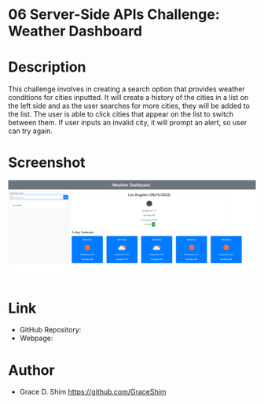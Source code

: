# 06 Server-Side APIs Challenge: Weather Dashboard

# Description
This challenge involves in creating a search option that provides weather conditions for cities inputted. It will create a history of the cities in a list on the left side and as the user searches for more cities, they will be added to the list. The user is able to click cities that appear on the list to switch between them. If user inputs an invalid city, it will prompt an alert, so user can try again.

# Screenshot
![screenshot](/Assets/image/screenshot.PNG)

# Link
* GitHub Repository: 
* Webpage: 

# Author
* Grace D. Shim https://github.com/GraceShim